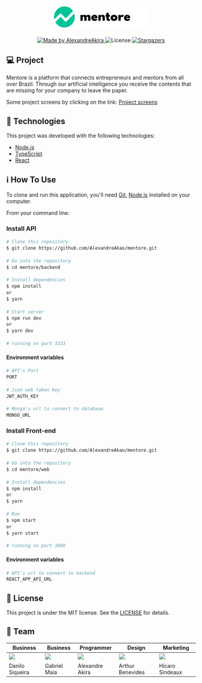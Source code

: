 <h1 align="center">
    <img alt="NextLevelWeek" title="#NextLevelWeek" src="assets/logo-green.svg" width="250px" />
</h1>

<p align="center">  
  <a href="https://www.linkedin.com/in/alexandre-akao-aa6270163/">
    <img alt="Made by AlexandreAkira" src="https://img.shields.io/badge/made%20by-Alexandre%20Akira-%2304D361">
  </a>

  <img alt="License" src="https://img.shields.io/badge/license-MIT-brightgreen">
  
   <a href="https://github.com/AlexandreAkao/mentore/stargazers">
    <img alt="Stargazers" src="https://img.shields.io/github/stars/AlexandreAkao/mentore?style=social">
  </a>
</p>

## 💻 Project
Mentore is a platform that connects entrepreneurs and mentors from all over Brazil. Through our artificial intelligence you receive the contents that are missing for your company to leave the paper.

Some project screens by clicking on the link: [Project screens](https://github.com/AlexandreAkao/mentore/blob/main/SCREENS.md)


## :rocket: Technologies

This project was developed with the following technologies:

- [Node.js][nodejs]
- [TypeScript][typescript]
- [React][reactjs]

## :information_source: How To Use

To clone and run this application, you'll need [Git](https://git-scm.com), [Node.js][nodejs] installed on your computer.

From your command line:

### Install API 

```bash
# Clone this repository
$ git clone https://github.com/AlexandreAkao/mentore.git

# Go into the repository
$ cd mentore/backend

# Install dependencies
$ npm install
or
$ yarn

# Start server
$ npm run dev
or
$ yarn dev

# running on port 3333
```

#### Environment variables

```bash
# API's Port
PORT

# Json web token key
JWT_AUTH_KEY

# Mongo's url to connect to database
MONGO_URL
```

### Install Front-end

```bash
# Clone this repository
$ git clone https://github.com/AlexandreAkao/mentore.git

# Go into the repository
$ cd mentore/web

# Install dependencies
$ npm install
or
$ yarn

# Run
$ npm start
or
$ yarn start

# running on port 3000
```
#### Environment variables

```bash
# API's url to connect to backend
REACT_APP_API_URL
```

## :memo: License

This project is under the MIT license. See the [LICENSE](https://github.com/AlexandreAkao/NLW-1.0/blob/master/LICENSE) for details.

[nodejs]: https://nodejs.org/
[typescript]: https://www.typescriptlang.org/
[reactjs]: https://reactjs.org
[yarn]: https://yarnpkg.com/

## :muscle: Team

| Business        	| Business     	| Programmer      	| Design           	| Marketing       	|
|-----------------	|--------------	|-----------------	|------------------	|-----------------	|
|[<img src="https://user-images.githubusercontent.com/40917812/104866502-7d893600-591d-11eb-9459-679d77802ccb.jpg" width=115>](https://www.linkedin.com/in/danilo-siqueira-392b0017b/)|[<img src="https://user-images.githubusercontent.com/40917812/104866570-a6a9c680-591d-11eb-8333-573f8a7aa588.jpg" width=115>](https://www.linkedin.com/in/gabriel-maia-983744145/)|[<img src="https://user-images.githubusercontent.com/40917812/104866384-3c912180-591d-11eb-9b0b-d07fb8e3a3f8.jpeg" width=115>](https://www.linkedin.com/in/alexandre-akao-aa6270163/)|[<img src="https://user-images.githubusercontent.com/40917812/104866657-db1d8280-591d-11eb-8a1b-5a4e7b4b98f7.jpg" width=115>](https://www.linkedin.com/in/arthur-benevides-53013416a/)|[<img src="https://user-images.githubusercontent.com/40917812/104866820-410a0a00-591e-11eb-8906-296e5717f216.png" width=115>](https://www.linkedin.com/in/hicarosindeaux/)|
| Danilo Siqueira 	| Gabriel Maia 	| Alexandre Akira 	| Arthur Benevides 	| Hícaro Sindeaux 	|
